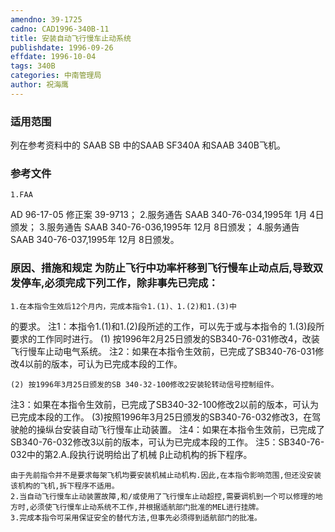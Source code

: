 ```yaml
---
amendno: 39-1725
cadno: CAD1996-340B-11
title: 安装自动飞行慢车止动系统
publishdate: 1996-09-26
effdate: 1996-10-04
tags: 340B
categories: 中南管理局
author: 祝海鹰
---
```


### 适用范围 
列在参考资料中的 SAAB SB 中的SAAB SF340A 和SAAB 340B飞机。

### 参考文件
    1.FAA 
AD 96-17-05 修正案 39-9713；
    2.服务通告 SAAB 340-76-034,1995年 1月 4日颁发；
    3.服务通告 SAAB 340-76-036,1995年 12月 8日颁发；
    4.服务通告 SAAB 340-76-037,1995年 12月 8日颁发。


### 原因、措施和规定     为防止飞行中功率杆移到飞行慢车止动点后,导致双发停车,必须完成下列工作，除非事先已完成： 
    1.在本指令生效后12个月内，完成本指令1.(1)、1.(2)和1.(3)中
的要求。     注1：本指令1.(1)和1.(2)段所述的工作，可以先于或与本指令的
1.(3)段所要求的工作同时进行。 
    (1) 按1996年2月25日颁发的SB340-76-031修改4，改装飞行慢车止动电气系统。 
注2：如果在本指令生效前，已完成了SB340-76-031修改4以前的版本，可认为已完成本段的工作。 
       
    (2) 按1996年3月25日颁发的SB 340-32-100修改2安装轮转动信号控制组件。 
注3：如果在本指令生效前，已完成了SB340-32-100修改2以前的版本，可认为已完成本段的工作。 
    (3)按照1996年3月25日颁发的SB340-76-032修改3，在驾驶舱的操纵台安装自动飞行慢车止动装置。 注4：如果在本指令生效前，已完成了SB340-76-032修改3以前的版本，可认为已完成本段的工作。     注5：SB340-76-032中的第2.A.段执行说明给出了机械 β止动机构的拆下程序。 

    由于先前指令并不是要求每架飞机均要安装机械止动机构.因此,在本指令影响范围,但还没安装该机构的飞机,拆下程序不适用。 
    2.当自动飞行慢车止动装置故障,和/或使用了飞行慢车止动超控,需要调机到一个可以修理的地方时,必须使飞行慢车止动系统不工作,并根据适航部门批准的MEL进行挂牌。 
    3.完成本指令可采用保证安全的替代方法,但事先必须得到适航部门的批准。

